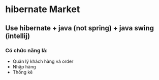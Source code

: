 # hibernate Market
## Use hibernate + java (not spring) + java swing (intellij)
### Có chức năng là: 
- Quản lý khách hàng và order
- Nhập hàng
- Thống kê
